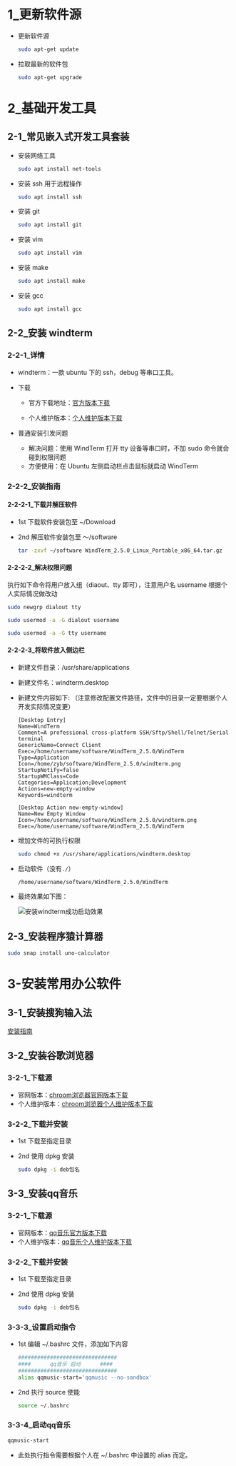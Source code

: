 # 1_更新软件源

- 更新软件源

    ```bash
    sudo apt-get update
    ```

- 拉取最新的软件包

    ```bash
    sudo apt-get upgrade
    ```

# 2_基础开发工具

## 2-1_常见嵌入式开发工具套装

- 安装网络工具

    ```bash
    sudo apt install net-tools
    ```

- 安装 ssh 用于远程操作

    ```bash
    sudo apt install ssh
    ```

- 安装 git

    ```bash
    sudo apt install git
    ```

- 安装 vim

    ```bash
    sudo apt install vim
    ```

- 安装 make

    ```bash
    sudo apt install make
    ```

- 安装 gcc

    ```bash
    sudo apt install gcc
    ```

## 2-2_安装 windterm

### 2-2-1_详情

- windterm：一款 ubuntu 下的 ssh，debug 等串口工具。

- 下载
    - 官方下载地址：[官方版本下载](https://github.com/kingToolbox/WindTerm/releases/tag/2.5.0)

    - 个人维护版本：[个人维护版本下载](https://zyb-software-center.oss-cn-chengdu.aliyuncs.com/linux/ubuntu/WindTerm_2.5.0_Linux_Portable_x86_64.tar.gz?OSSAccessKeyId=LTAI5tREkNKGRcMiPdgNQUye&Expires=10000000001701421000&Signature=VH1eKcnRxHDOqPft7d5LOl2eHP4%3D)


- 普通安装引发问题
    - 解决问题：使用 WindTerm 打开 tty 设备等串口时，不加 sudo 命令就会碰到权限问题
    - 方便使用：在 Ubuntu 左侧启动栏点击鼠标就启动 WindTerm

### 2-2-2_安装指南

#### 2-2-2-1_下载并解压软件

- 1st 下载软件安装包至 ~/Download

- 2nd 解压软件安装包至 ～/software

    ```bash
    tar -zxvf ~/software WindTerm_2.5.0_Linux_Portable_x86_64.tar.gz
    ```

#### 2-2-2-2_解决权限问题

执行如下命令将用户放入组（diaout、tty 即可），注意用户名 username 根据个人实际情况做改动

```bash
sudo newgrp dialout tty
```

```bash
sudo usermod -a -G dialout username
```

```bash
sudo usermod -a -G tty username
```

#### 2-2-2-3_将软件放入侧边栏

- 新建文件目录：/usr/share/applications

- 新建文件名：windterm.desktop

- 新建文件内容如下: （注意修改配置文件路径，文件中的目录一定要根据个人开发实际情况变更）

    ```shell
    [Desktop Entry]
    Name=WindTerm
    Comment=A professional cross-platform SSH/Sftp/Shell/Telnet/Serial terminal
    GenericName=Connect Client
    Exec=/home/username/software/WindTerm_2.5.0/WindTerm
    Type=Application
    Icon=/home/zyb/software/WindTerm_2.5.0/windterm.png
    StartupNotify=false
    StartupWMClass=Code
    Categories=Application;Development
    Actions=new-empty-window
    Keywords=windterm
    
    [Desktop Action new-empty-window]
    Name=New Empty Window
    Icon=/home/username/software/WindTerm_2.5.0/windterm.png
    Exec=/home/username/software/WindTerm_2.5.0/WindTerm
    ```

- 增加文件的可执行权限

    ```bash
    sudo chmod +x /usr/share/applications/windterm.desktop
    ```

- 启动软件（没有`./`）

    ```bash
    /home/username/software/WindTerm_2.5.0/WindTerm
    ```

- 最终效果如下图：

    ![安装windterm成功启动效果](https://zyb-pic-center.oss-cn-chengdu.aliyuncs.com/note-pic/ubuntu%E5%AE%89%E8%A3%85%E5%B8%B8%E7%94%A8%E8%BD%AF%E4%BB%B6/2-2.2-2.2.2-2.2.2.3-1%E5%AE%89%E8%A3%85windterm%E6%88%90%E5%8A%9F%E5%90%AF%E5%8A%A8%E6%95%88%E6%9E%9C.png?OSSAccessKeyId=LTAI5tREkNKGRcMiPdgNQUye&Expires=10000000001701423000&Signature=8KUHQANEJ3XAwjMykl%2FBrb%2FPukE%3D)

## 2-3_安装程序猿计算器

```bash
sudo snap install uno-calculator
```

# 3-安装常用办公软件

## 3-1_安装搜狗输入法

[安装指南](https://shurufa.sogou.com/linux/guide)

## 3-2_安装谷歌浏览器

### 3-2-1_下载源

- 官网版本：[chroom浏览器官网版本下载](https://www.google.com/chrome/)
- 个人维护版本：[chroom浏览器个人维护版本下载](https://zyb-tools.oss-cn-chengdu.aliyuncs.com/ubuntu-software/google-chrome-stable_current_amd64.deb?OSSAccessKeyId=LTAI5tREkNKGRcMiPdgNQUye&Expires=10000000001692695000&Signature=jLyc7P4luOxkVjcmiwil1wcd%2F1M%3D)

### 3-2-2_下载并安装

- 1st 下载至指定目录

- 2nd 使用 dpkg 安装

    ```bash
    sudo dpkg -i deb包名
    ```

## 3-3_安装qq音乐

### 3-2-1_下载源

- 官网版本：[qq音乐官方版本下载](https://y.qq.com/download/download.html)
- 个人维护版本：[qq音乐个人维护版本下载](https://zyb-tools.oss-cn-chengdu.aliyuncs.com/ubuntu-software/qqmusic_1.1.5_amd64.deb?OSSAccessKeyId=LTAI5tREkNKGRcMiPdgNQUye&Expires=10000000001692695000&Signature=dDW%2F24vpW%2FbMB5FLYXQJzd6hEL4%3D)

### 3-2-2_下载并安装

- 1st 下载至指定目录

- 2nd 使用 dpkg 安装

    ```bash
    sudo dpkg -i deb包名
    ```

### 3-3-3_设置启动指令

- 1st 编辑 ~/.bashrc 文件，添加如下内容

    ```bash
    ###############################
    ####      qq音乐 启动      ####
    ###############################
    alias qqmusic-start='qqmusic --no-sandbox'
    ```

- 2nd 执行 source 使能

    ```bash
    source ~/.bashrc
    ```

### 3-3-4_启动qq音乐

```bash
qqmusic-start
```

- 此处执行指令需要根据个人在 ~/.bashrc 中设置的 alias 而定。

